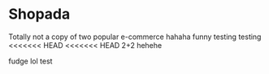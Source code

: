 # Shopada
Totally not a copy of two popular e-commerce 
hahaha funny
testing testing
<<<<<<< HEAD
<<<<<<< HEAD
2+2
hehehe

fudge
lol
test

